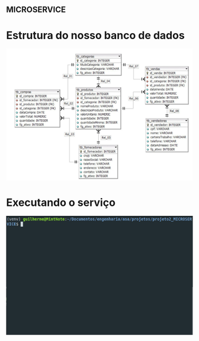 ## MICROSERVICE

# Estrutura do nosso banco de dados
<p align="center">
  <img src="./projeto2_MICROSERVICE/img/diagrama.jpeg" title="Diagrama DER">
</p>

# Executando o serviço
<p align="center">
    <img src="./projeto2_MICROSERVICE/img/api.gif" alt="run way terminal">
</p>